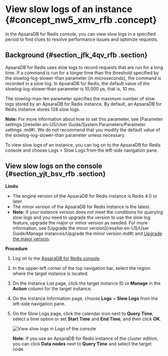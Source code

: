 # View slow logs of an instance {#concept_nw5_xmv_rfb .concept}

In the ApsaraDB for Redis console, you can view slow logs in a specified period to find clues to resolve performance issues and optimize requests.

## Background {#section_jfk_4qv_rfb .section}

ApsaraDB for Redis uses slow logs to record requests that are run for a long time. If a command is run for a longer time than the threshold specified by the slowlog-log-slower-than parameter \(in microseconds\), the command is recorded in a slow log. In ApsaraDB for Redis, the default value of the slowlog-log-slower-than parameter is 10,000 μs, that is, 10 ms.

The slowlog-max-len parameter specifies the maximum number of slow logs stored by an ApsaraDB for Redis instance. By default, an ApsaraDB for Redis instance stores 128 slow logs.

**Note:** For more information about how to set this parameter, see [Parameter settings ](reseller.en-US/User Guide/System Parameters/Parameter settings .md#). We do not recommend that you modify the default value of the slowlog-log-slower-than parameter unless necessary.

To view slow logs of an instance, you can log on to the ApsaraDB for Redis console and choose Logs \> Slow Logs from the left-side navigation pane.

## View slow logs on the console {#section_yjt_bsv_rfb .section}

**Limits**

-   The engine version of the ApsaraDB for Redis instance is Redis 4.0 or later.
-   The minor version of the ApsaraDB for Redis instance is the latest.
-   **Note:** If your instance version does not meet the conditions for querying slow logs and you need to upgrade the version to use the slow log feature, upgrade the major or minor version as needed. For more information, see [Upgrade the minor version](reseller.en-US/User Guide/Manage instances/Upgrade the minor version.md#) and [Upgrade the major version](reseller.en-US/.md#).


**Procedure**

1.  Log on to the [ApsaraDB for Redis console](https://partners-intl.console.aliyun.com/#/kvstore).
2.  In the upper-left corner of the top navigation bar, select the region where the target instance is located.
3.  On the Instance List page, click the target instance ID or **Manage** in the **Action** column for the target instance.
4.  On the Instance Information page, choose **Logs** \> **Slow Logs** from the left-side navigation pane.
5.  On the Slow Logs page, click the calendar icon next to **Query Time**, select a time option or set **Start Time** and **End Time**, and then click **OK**.

    ![View slow logs in Logs of the console](http://static-aliyun-doc.oss-cn-hangzhou.aliyuncs.com/assets/img/41691/156808446136254_en-US.png)

    **Note:** If you use an ApsaraDB for Redis instance of the cluster edition, you can click **Data nodes** next to **Query Time** and select the target node.



